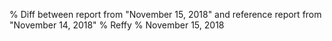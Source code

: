 % Diff between report from "November 15, 2018" and reference report from "November 14, 2018"
% Reffy
% November 15, 2018

